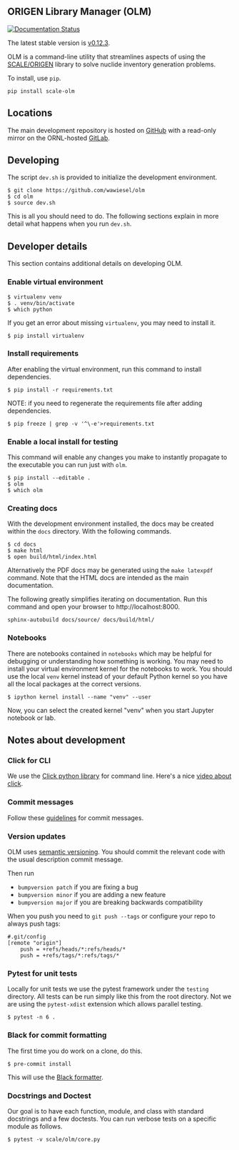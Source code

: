 ## ORIGEN Library Manager (OLM)

[![Documentation Status](https://readthedocs.org/projects/scale-olm/badge/?version=v0.12.3)](https://scale-olm.readthedocs.io/en/v0.12.3)

The latest stable version is [v0.12.3](https://scale-olm.readthedocs.io/en/stable).

OLM is a command-line utility that streamlines aspects of using the 
[SCALE/ORIGEN](https://scale.ornl.gov) library to solve nuclide inventory generation problems.

To install, use `pip`.

```console
pip install scale-olm
```

## Locations

The main development repository is hosted on [GitHub](https://github.com/wawiesel/olm) 
with a read-only mirror on the ORNL-hosted [GitLab](https://code.ornl.gov/scale/code/olm).

## Developing

The script `dev.sh` is provided to initialize the development environment.

```console
$ git clone https://github.com/wawiesel/olm
$ cd olm
$ source dev.sh
```

This is all you should need to do. The following sections explain in more detail 
what happens when you run `dev.sh`.

## Developer details

This section contains additional details on developing OLM.

### Enable virtual environment

```console
$ virtualenv venv
$ . venv/bin/activate
$ which python
```

If you get an error about missing `virtualenv`, you may need to install it.

```console
$ pip install virtualenv
```

### Install requirements

After enabling the virtual environment, run this command to install dependencies.

```console
$ pip install -r requirements.txt
```

NOTE: if you need to regenerate the requirements file after adding dependencies.
```console
$ pip freeze | grep -v '^\-e'>requirements.txt
```

### Enable a local install for testing

This command will enable any changes you make to instantly propagate to the executable
you can run just with `olm`.

```console
$ pip install --editable .
$ olm
$ which olm
```

### Creating docs

With the development environment installed, the docs may be created within the
`docs` directory. With the following commands.

```console
$ cd docs
$ make html
$ open build/html/index.html
```

Alternatively the PDF docs may be generated using the `make latexpdf` command. Note
that the HTML docs are intended as the main documentation.

The following greatly simplifies iterating on documentation. Run this command
and open your browser to http://localhost:8000.

```console
sphinx-autobuild docs/source/ docs/build/html/
```



### Notebooks

There are notebooks contained in `notebooks` which may be helpful for debugging or
understanding how something is working. You may need to install your virtual environment
kernel for the notebooks to work. You should use the local `venv` kernel instead of
your default Python kernel so you have all the local packages at the correct versions.

```console
$ ipython kernel install --name "venv" --user
```

Now, you can select the created kernel "venv" when you start Jupyter notebook or lab.

## Notes about development

### Click for CLI

We use the [Click python library](https://click.palletsprojects.com/en/8.1.x)
for command line. Here's a nice [video about click](https://www.youtube.com/watch?v=kNke39OZ2k0).

### Commit messages

Follow these [guidelines](https://cbea.ms/git-commit/) for commit messages.

### Version updates

OLM uses [semantic versioning](https://semver.org/). You should commit the 
relevant code with the usual description commit message. 

Then run 

- `bumpversion patch` if you are fixing a bug
- `bumpversion minor` if you are adding a new feature
- `bumpversion major` if you are breaking backwards compatibility

When you push you need to `git push --tags` or configure your repo to always push tags:

```
#.git/config
[remote "origin"]
    push = +refs/heads/*:refs/heads/*
    push = +refs/tags/*:refs/tags/*
```

### Pytest for unit tests

Locally for unit tests we use the pytest framework under the `testing` directory.
All tests can be run simply like this from the root directory. Not we are using the
`pytest-xdist` extension which allows parallel testing.

```console
$ pytest -n 6 .
```

### Black for commit formatting

The first time you do work on a clone, do this.

```console
$ pre-commit install
```

This will use the [Black formatter](https://medium.com/gousto-engineering-techbrunch/automate-python-code-formatting-with-black-and-pre-commit-ebc69dcc5e03).


### Docstrings and Doctest

Our goal is to have each function, module, and class with standard docstrings and
a few doctests. You can run verbose tests on a specific module as follows.

```console
$ pytest -v scale/olm/core.py
```
